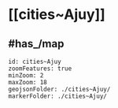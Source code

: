 # [[cities~Ajuy]] 



## #has_/map 

```leaflet
id: cities~Ajuy
zoomFeatures: true 
minZoom: 2 
maxZoom: 18
geojsonFolder: ./cities~Ajuy/
markerFolder: ./cities~Ajuy/
```


